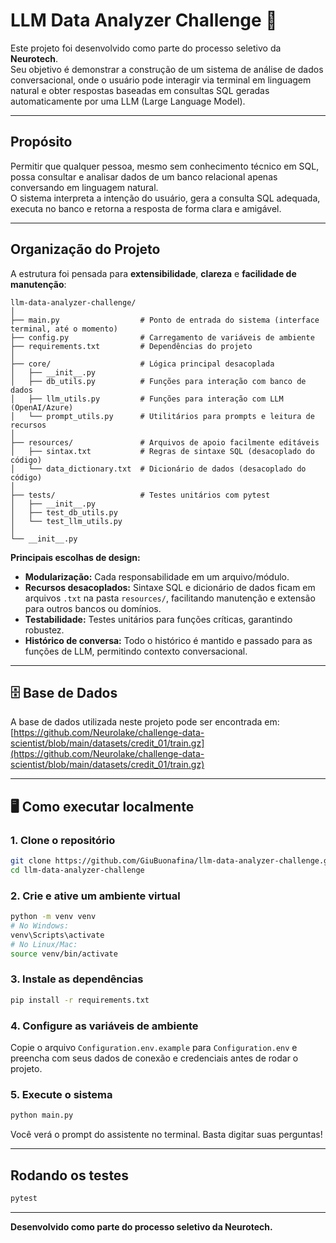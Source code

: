 # LLM Data Analyzer Challenge 🤖

Este projeto foi desenvolvido como parte do processo seletivo da **Neurotech**.  
Seu objetivo é demonstrar a construção de um sistema de análise de dados conversacional, onde o usuário pode interagir via terminal em linguagem natural e obter respostas baseadas em consultas SQL geradas automaticamente por uma LLM (Large Language Model).

---

## Propósito

Permitir que qualquer pessoa, mesmo sem conhecimento técnico em SQL, possa consultar e analisar dados de um banco relacional apenas conversando em linguagem natural.  
O sistema interpreta a intenção do usuário, gera a consulta SQL adequada, executa no banco e retorna a resposta de forma clara e amigável.

---

## Organização do Projeto

A estrutura foi pensada para **extensibilidade**, **clareza** e **facilidade de manutenção**:

```
llm-data-analyzer-challenge/
│
├── main.py                  # Ponto de entrada do sistema (interface terminal, até o momento)
├── config.py                # Carregamento de variáveis de ambiente
├── requirements.txt         # Dependências do projeto
│
├── core/                    # Lógica principal desacoplada
│   ├── __init__.py
│   ├── db_utils.py          # Funções para interação com banco de dados
│   ├── llm_utils.py         # Funções para interação com LLM (OpenAI/Azure)
│   └── prompt_utils.py      # Utilitários para prompts e leitura de recursos
│
├── resources/               # Arquivos de apoio facilmente editáveis
│   ├── sintax.txt           # Regras de sintaxe SQL (desacoplado do código)
│   └── data_dictionary.txt  # Dicionário de dados (desacoplado do código)
│
├── tests/                   # Testes unitários com pytest
│   ├── __init__.py
│   ├── test_db_utils.py
│   └── test_llm_utils.py
│
└── __init__.py
```

**Principais escolhas de design:**
- **Modularização:** Cada responsabilidade em um arquivo/módulo.
- **Recursos desacoplados:** Sintaxe SQL e dicionário de dados ficam em arquivos `.txt` na pasta `resources/`, facilitando manutenção e extensão para outros bancos ou domínios.
- **Testabilidade:** Testes unitários para funções críticas, garantindo robustez.
- **Histórico de conversa:** Todo o histórico é mantido e passado para as funções de LLM, permitindo contexto conversacional.

---

## 🗄️ Base de Dados

A base de dados utilizada neste projeto pode ser encontrada em:  
[https://github.com/Neurolake/challenge-data-scientist/blob/main/datasets/credit_01/train.gz](https://github.com/Neurolake/challenge-data-scientist/blob/main/datasets/credit_01/train.gz)

---

## 🖥️ Como executar localmente

### 1. Clone o repositório

```sh
git clone https://github.com/GiuBuonafina/llm-data-analyzer-challenge.git
cd llm-data-analyzer-challenge
```

### 2. Crie e ative um ambiente virtual

```sh
python -m venv venv
# No Windows:
venv\Scripts\activate
# No Linux/Mac:
source venv/bin/activate
```

### 3. Instale as dependências

```sh
pip install -r requirements.txt
```

### 4. Configure as variáveis de ambiente

Copie o arquivo `Configuration.env.example` para `Configuration.env` e preencha com seus dados de conexão e credenciais antes de rodar o projeto.  


### 5. Execute o sistema

```sh
python main.py
```

Você verá o prompt do assistente no terminal. Basta digitar suas perguntas!

---

## Rodando os testes

```sh
pytest
```

---


**Desenvolvido como parte do processo seletivo da Neurotech.**